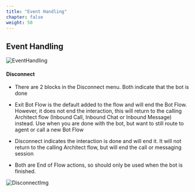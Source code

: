 ```yaml
---
title: "Event Handling"
chapter: false
weight: 50
---
```


## Event Handling

![EventHandling](/images/EventHandling.jpg)

#### Disconnect

* There are 2 blocks in the Disconnect menu. Both indicate that the bot is done

* Exit Bot Flow is the default added to the flow and will end the Bot Flow. However, it does not end the interaction, this will return to the calling Architect flow (Inbound Call, Inbound Chat or Inbound Message) instead. Use when you are done with the bot, but want to still route to agent or call a new Bot Flow

* Disconnect indicates the interaction is done and will end it. It will not return to the calling Architect flow, but will end the call or messaging session

* Both are End of Flow actions, so should only be used when the bot is finished.

![DisconnectImg](/images/Disconnect.jpg)